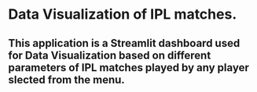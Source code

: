 # Data Visualization of IPL matches.
## This application is a Streamlit dashboard used for Data Visualization based on different parameters of IPL matches played by any player slected from the menu.

